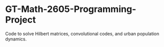 # GT-Math-2605-Programming-Project
Code to solve Hilbert matrices, convolutional codes, and urban population dynamics.
